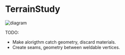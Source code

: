 # TerrainStudy
![diagram](https://i.imgur.com/ZzjugR4.png)

TODO:

* Make alorigthm catch geometry, discard materials.
* Create seams, geometry between weldable vertices.
